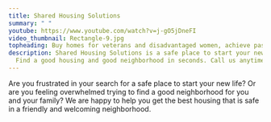 ```yaml
---
title: Shared Housing Solutions
summary: " "
youtube: https://www.youtube.com/watch?v=j-gO5jDneFI
video_thumbnail: Rectangle-9.jpg
topheading: Buy homes for veterans and disadvantaged women, achieve passive income and solve housing insecurity
description: Shared Housing Solutions is a safe place to start your new life.
  Find a good housing and good neighborhood in seconds. Call us anytime
---
```

Are you frustrated in your search for a safe place to start your new life? Or are you feeling overwhelmed trying to find a good neighborhood for you and your family? We are happy to help you get the best housing that is safe in a friendly and welcoming neighborhood.
